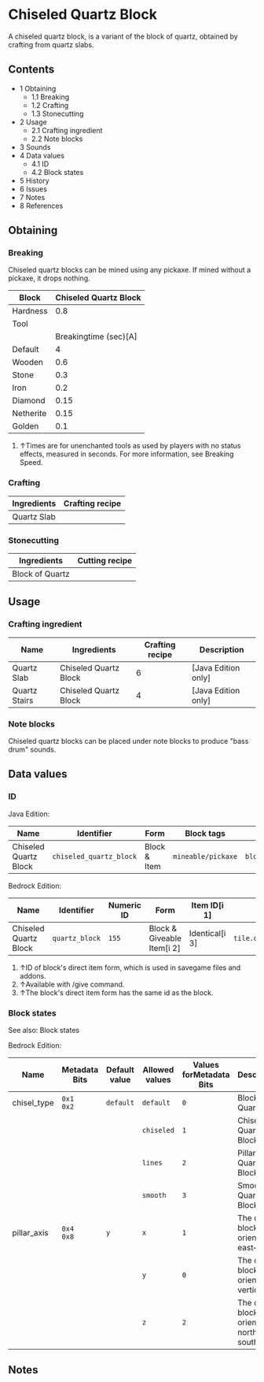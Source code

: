 # Chiseled Quartz Block
A chiseled quartz block, is a variant of the block of quartz, obtained by crafting from quartz slabs.

## Contents
- 1 Obtaining
	- 1.1 Breaking
	- 1.2 Crafting
	- 1.3 Stonecutting
- 2 Usage
	- 2.1 Crafting ingredient
	- 2.2 Note blocks
- 3 Sounds
- 4 Data values
	- 4.1 ID
	- 4.2 Block states
- 5 History
- 6 Issues
- 7 Notes
- 8 References

## Obtaining
### Breaking
Chiseled quartz blocks can be mined using any pickaxe. If mined without a pickaxe, it drops nothing.

| Block     | Chiseled Quartz Block |
|-----------|-----------------------|
| Hardness  | 0.8                   |
| Tool      |                       |
|           | Breakingtime (sec)[A] |
| Default   | 4                     |
| Wooden    | 0.6                   |
| Stone     | 0.3                   |
| Iron      | 0.2                   |
| Diamond   | 0.15                  |
| Netherite | 0.15                  |
| Golden    | 0.1                   |

1. ↑Times are for unenchanted tools as used by players with no status effects, measured in seconds. For more information, see Breaking Speed.

### Crafting
| Ingredients | Crafting recipe |
|-------------|-----------------|
| Quartz Slab |                 |

### Stonecutting
| Ingredients     | Cutting recipe |
|-----------------|----------------|
| Block of Quartz |                |

## Usage
### Crafting ingredient
| Name          | Ingredients           | Crafting recipe | Description           |
|---------------|-----------------------|-----------------|-----------------------|
| Quartz Slab   | Chiseled Quartz Block | 6               | ‌[Java Edition  only] |
| Quartz Stairs | Chiseled Quartz Block | 4               | ‌[Java Edition  only] |

### Note blocks
Chiseled quartz blocks can be placed under note blocks to produce "bass drum" sounds.

## Data values
### ID
Java Edition:

| Name                  | Identifier              | Form         | Block tags         | Translation key                         |
|-----------------------|-------------------------|--------------|--------------------|-----------------------------------------|
| Chiseled Quartz Block | `chiseled_quartz_block` | Block & Item | `mineable/pickaxe` | `block.minecraft.chiseled_quartz_block` |

Bedrock Edition:

| Name                  | Identifier     | Numeric ID | Form                       | Item ID[i 1]   | Translation key                   |
|-----------------------|----------------|------------|----------------------------|----------------|-----------------------------------|
| Chiseled Quartz Block | `quartz_block` | `155`      | Block & Giveable Item[i 2] | Identical[i 3] | `tile.quartz_block.chiseled.name` |

1. ↑ID of block's direct item form, which is used in savegame files and addons.
2. ↑Available with /give command.
3. ↑The block's direct item form has the same id as the block.

### Block states
See also: Block states

Bedrock Edition:

| Name        | Metadata Bits   | Default value | Allowed values | Values forMetadata Bits | Description                               |
|-------------|-----------------|---------------|----------------|-------------------------|-------------------------------------------|
| chisel_type | `0x1`<br/>`0x2` | `default`     | `default`      | `0`                     | Block of Quartz                           |
|             |                 |               | `chiseled`     | `1`                     | Chiseled Quartz Block                     |
|             |                 |               | `lines`        | `2`                     | Pillar Quartz Block                       |
|             |                 |               | `smooth`       | `3`                     | Smooth Quartz Block                       |
| pillar_axis | `0x4`<br/>`0x8` | `y`           | `x`            | `1`                     | The quartz block is oriented east–west.   |
|             |                 |               | `y`            | `0`                     | The quartz block is oriented vertically.  |
|             |                 |               | `z`            | `2`                     | The quartz block is oriented north–south. |

## Notes



